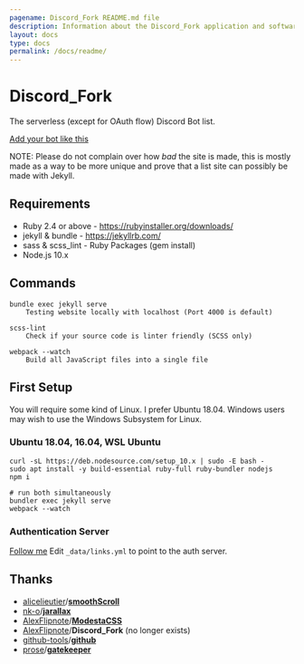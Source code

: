 ```yaml
---
pagename: Discord_Fork README.md file
description: Information about the Discord_Fork application and software
layout: docs
type: docs
permalink: /docs/readme/
---
```


# Discord_Fork
The serverless (except for OAuth flow) Discord Bot list.

[Add your bot like this](https://discordbots.co.uk/docs/adding-a-bot/)

NOTE: Please do not complain over how *bad* the site is made, this is mostly made as a
way to be more unique and prove that a list site can possibly be made with Jekyll.

## Requirements
- Ruby 2.4 or above - https://rubyinstaller.org/downloads/
- jekyll & bundle - https://jekyllrb.com/
- sass & scss_lint - Ruby Packages (gem install)
- Node.js 10.x

## Commands
```
bundle exec jekyll serve
    Testing website locally with localhost (Port 4000 is default)

scss-lint
    Check if your source code is linter friendly (SCSS only)

webpack --watch
    Build all JavaScript files into a single file
```

## First Setup
You will require some kind of Linux. I prefer Ubuntu 18.04.
Windows users may wish to use the Windows Subsystem for Linux.

### Ubuntu 18.04, 16.04, WSL Ubuntu
```
curl -sL https://deb.nodesource.com/setup_10.x | sudo -E bash -
sudo apt install -y build-essential ruby-full ruby-bundler nodejs
npm i

# run both simultaneously
bundler exec jekyll serve
webpack --watch
```

### Authentication Server
[Follow me](https://github.com/prose/gatekeeper#setup-your-gatekeeper)
Edit `_data/links.yml` to point to the auth server.

## Thanks
- [alicelieutier](https://github.com/alicelieutier)/[**smoothScroll**](https://github.com/alicelieutier/smoothScroll)
- [nk-o](https://github.com/nk-o)/[**jarallax**](https://github.com/nk-o/jarallax)
- [AlexFlipnote](https://github.com/AlexFlipnote)/[**ModestaCSS**](https://github.com/AlexFlipnote/ModestaCSS)
- [AlexFlipnote](https://github.com/AlexFlipnote)/**Discord_Fork** (no longer exists)
- [github-tools](https://github.com/github-tools)/[**github**](https://github.com/github-tools/github)
- [prose](https://github.com/prose/gatekeeper)/[**gatekeeper**](https://github.com/prose/gatekeeper)
